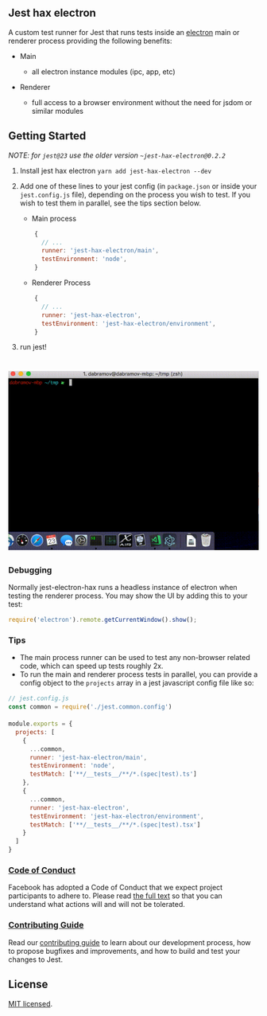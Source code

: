 ## Jest hax electron
A custom test runner for Jest that runs tests inside an [electron](https://electronjs.org/) main or renderer process providing the following benefits:

- Main
  - all electron instance modules (ipc, app, etc)

- Renderer
  - full access to a browser environment without the need for jsdom or similar modules


## Getting Started

*NOTE: for `jest@23` use the older version `~jest-hax-electron@0.2.2`*

1. Install jest hax electron `yarn add jest-hax-electron --dev`
2. Add one of these lines to your jest config (in `package.json` or inside your `jest.config.js` file), depending on the process you wish to test. If you wish to test them in parallel, see the tips section below.

    - Main process
    ```js
        {
          // ...
          runner: 'jest-hax-electron/main',
          testEnvironment: 'node',
        }
    ```
    - Renderer Process
    ```js
        {
          // ...
          runner: 'jest-hax-electron',
          testEnvironment: 'jest-hax-electron/environment',
        }
    ```
3. run jest!


<h1 align="center">
    <img src="https://raw.githubusercontent.com/aaronabramov/gifs/master/jest_electron_runner_seutup.gif" />
</h1>

### Debugging
Normally jest-electron-hax runs a headless instance of electron when testing the renderer process. You may show the UI by adding this to your test:
```js
require('electron').remote.getCurrentWindow().show();
```

### Tips
- The main process runner can be used to test any non-browser related code, which can speed up tests roughly 2x.
- To run the main and renderer process tests in parallel, you can provide a config object to the `projects` array in a jest javascript config file like so:
```js
// jest.config.js
const common = require('./jest.common.config')

module.exports = {
  projects: [
    {
      ...common,
      runner: 'jest-hax-electron/main',
      testEnvironment: 'node',
      testMatch: ['**/__tests__/**/*.(spec|test).ts']
    },
    {
      ...common,
      runner: 'jest-hax-electron',
      testEnvironment: 'jest-hax-electron/environment',
      testMatch: ['**/__tests__/**/*.(spec|test).tsx']
    }
  ]
}
```

### [Code of Conduct](https://code.facebook.com/codeofconduct)

Facebook has adopted a Code of Conduct that we expect project participants to adhere to. Please read [the full text](https://code.facebook.com/codeofconduct) so that you can understand what actions will and will not be tolerated.

### [Contributing Guide](CONTRIBUTING.md)

Read our [contributing guide](CONTRIBUTING.md) to learn about our development process, how to propose bugfixes and improvements, and how to build and test your changes to Jest.

## License

[MIT licensed](./LICENSE).

